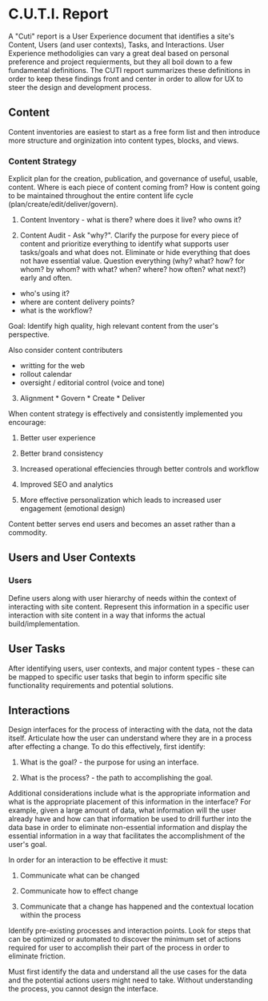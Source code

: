 # C.U.T.I. Report
A "Cuti" report is a User Experience document that identifies a site's Content, Users (and user contexts), Tasks, and Interactions. User Experience methodoligies can vary a great deal based on personal preference and project requierments, but they all boil down to a few fundamental definitions. The CUTI report summarizes these definitions in order to keep these findings front and center in order to allow for UX to steer the design and development process.

## Content
Content inventories are easiest to start as a free form list and then introduce more structure and orginization into content types, blocks, and views.

### Content Strategy
Explicit plan for the creation, publication, and governance of useful, usable, content. Where is each piece of content coming from? How is content going to be maintained throughout the entire content life cycle (plan/create/edit/deliver/govern). 

  1. Content Inventory - what is there? where does it live? who owns it?   
  
  2. Content Audit - Ask "why?". Clarify the purpose for every piece of content and prioritize everything to identify what supports user tasks/goals and what does not. Eliminate or hide everything that does not have essential value. Question everything (why? what? how? for whom? by whom? with what? when? where? how often? what next?) early and often.
  * who's using it?
  * where are content delivery points?
  * what is the workflow?

Goal: Identify high quality, high relevant content from the user's perspective.

Also consider content contributers
  * writting for the web
  * rollout calendar
  * oversight / editorial control (voice and tone)

  3. Alignment 
    * Govern
    * Create
    * Deliver

When content strategy is effectively and consistently implemented you encourage:

  1. Better user experience
  
  2. Better brand consistency
  
  3. Increased operational effeciencies through better controls and workflow
  
  4. Improved SEO and analytics
  
  5. More effective personalization which leads to increased user engagement (emotional design)

Content better serves end users and becomes an asset rather than a commodity. 


## Users and User Contexts

### Users
Define users along with user hierarchy of needs within the context of interacting with site content. Represent this information in a specific user interaction with site content in a way that informs the actual build/implementation. 

## User Tasks
After identifying users, user contexts, and major content types - these can be mapped to specific user tasks that begin to inform specific site functionality requirements and potential solutions.

## Interactions
Design interfaces for the process of interacting with the data, not the data itself. Articulate how the user can understand where they are in a process after effecting a change. To do this effectively, first identify:

  1. What is the goal? - the purpose for using an interface.
  
  2. What is the process? - the path to accomplishing the goal.

Additional considerations include what is the appropriate information and what is the appropriate placement of this information in the interface? For example, given a large amount of data, what information will the user already have and how can that information be used to drill further into the data base in order to eliminate non-essential information and display the essential information in a way that facilitates the accomplishment of the user's goal.

In order for an interaction to be effective it must:

  1. Communicate what can be changed

  2. Communicate how to effect change

  3. Communicate that a change has happened and the contextual location within the process

Identify pre-existing processes and interaction points.  Look for steps that can be optimized or automated to discover the minimum set of actions required for user to accomplish their part of the process in order to eliminate friction.

Must first identify the data and understand all the use cases for the data and the potential actions users might need to take.  Without understanding the process, you cannot design the interface.



